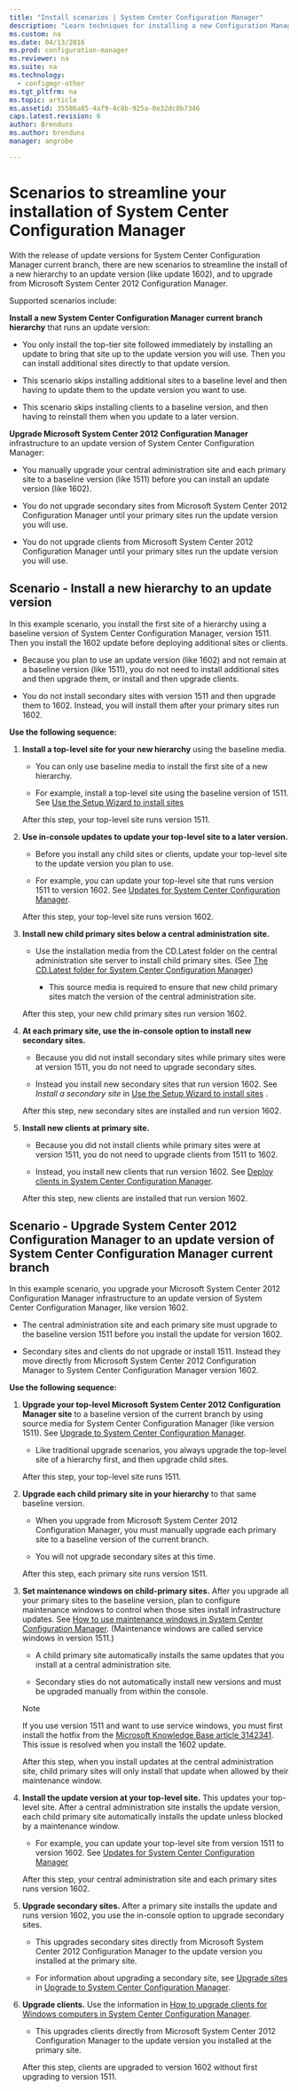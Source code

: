 ```yaml
---
title: "Install scenarios | System Center Configuration Manager"
description: "Learn techniques for installing a new Configuration Manager hierarchy when you are updating or upgrading." 
ms.custom: na
ms.date: 04/13/2016
ms.prod: configuration-manager
ms.reviewer: na
ms.suite: na
ms.technology:
  - configmgr-other
ms.tgt_pltfrm: na
ms.topic: article
ms.assetid: 35586a85-4af9-4c8b-925a-0e32dc8b7346
caps.latest.revision: 6
author: Brendunsms.author: brendunsmanager: angrobe

---
```

# Scenarios to streamline your installation of System Center Configuration Manager
With the release of update versions for System Center Configuration Manager current branch, there are new scenarios to streamline the install of a new hierarchy to an update version (like update 1602), and to upgrade from Microsoft System Center 2012 Configuration Manager.  

Supported scenarios include:  

**Install a new System Center Configuration Manager current branch hierarchy** that runs an update version:  

-   You only install the top-tier site followed immediately by installing an update to bring that site up to the update version you will use. Then you can install additional sites directly to that update version.  

-   This scenario skips installing additional sites to a baseline level and then having to update them to the update version you want to use.  

-   This scenario skips installing clients to a baseline version, and then having to reinstall them when you update to a later version.  

**Upgrade Microsoft System Center 2012 Configuration Manager** infrastructure to an update version of System Center Configuration Manager:  

-   You manually upgrade your central administration site and each primary site to a baseline version (like 1511) before you can install an update version (like 1602).  

-   You do not upgrade secondary sites from Microsoft System Center 2012 Configuration Manager until your primary sites run the update version you will use.  

-   You do not upgrade clients from Microsoft System Center 2012 Configuration Manager until your primary sites run the update version you will use.  

## Scenario - Install a new hierarchy to an update version  
In this example scenario, you install the first site of a hierarchy using a baseline version of System Center Configuration Manager, version 1511. Then you install the 1602 update before deploying additional sites or clients.  

-   Because you plan to use an update version (like 1602) and not remain at a baseline version (like 1511), you do not need to install additional sites and then upgrade them, or install and then upgrade clients.  

-   You do not install secondary sites with version 1511 and then upgrade them to 1602. Instead, you will install them after your primary sites run 1602.  

**Use the following sequence:**  

1.  **Install a top-level site for your new hierarchy** using the baseline media.  

    -   You can only use baseline media to install the first site of a new hierarchy.  

    -   For example, install a top-level site using the baseline version of 1511. See [Use the Setup Wizard to install sites](/sccm/core/servers/deploy/isntall/use-the-setup-wizard-to-install-sites)  

    After this step, your top-level site runs version 1511.  

2.  **Use in-console updates to update your top-level site to a later version.**  

    -   Before you install any child sites or clients, update your top-level site to the update version you plan to use.  

    -   For example, you can update your top-level site that runs version 1511 to version 1602. See [Updates for System Center Configuration Manager](../../../../core/servers/manage/updates.md).  

    After this step, your top-level site runs version 1602.  

3.  **Install new child primary sites below a central administration site.**  

    -   Use the installation media from the CD.Latest folder on the central administration site server to install child primary sites.  (See [The CD.Latest folder for System Center Configuration Manager](../../../../core/servers/manage/the-cd.latest-folder.md))  

        -   This source media is required to ensure that new child primary sites match the version of the central administration site.  

    After this step, your new child primary sites run version 1602.  

4.  **At each primary site, use the in-console option to install new secondary sites.**  

    -   Because you did not install secondary sites while primary sites were at version 1511, you do not need to upgrade secondary sites.  

    -   Instead you install new secondary sites that run version 1602. See *Install a secondary site* in [Use the Setup Wizard to install sites](/sccm/core/servers/deploy/isntall/use-the-setup-wizard-to-install-sites)  .  

    After this step, new secondary sites are installed and run version 1602.  

5.  **Install new clients at primary site.**  

    -   Because you did not install clients while primary sites were at version 1511, you do not need to upgrade clients from 1511 to 1602.  

    -   Instead, you install new clients that run version 1602. See [Deploy clients in System Center Configuration Manager](../../../../core/clients/deploy/deploy-clients.md).  

    After this step, new clients are installed that run version 1602.  

## Scenario - Upgrade System Center 2012 Configuration Manager to an update version of System Center Configuration Manager current branch  
In this example scenario, you upgrade your Microsoft System Center 2012 Configuration Manager infrastructure to an update version of System Center Configuration Manager, like version 1602.  

-   The central administration site and each primary site must upgrade to the baseline version 1511 before you install the update for version 1602.  

-   Secondary sites and clients do not upgrade or install 1511. Instead they move directly from Microsoft System Center 2012 Configuration Manager to System Center Configuration Manager version 1602.  

**Use the following sequence:**  

1.  **Upgrade your top-level Microsoft System Center 2012 Configuration Manager site** to a baseline version of the current branch by using source media for System Center Configuration Manager (like version 1511). See [Upgrade to System Center Configuration Manager](../../../../core/servers/deploy/install/upgrade-to-configuration-manager.md).  

    -   Like traditional upgrade scenarios, you always upgrade the top-level site of a hierarchy first, and then upgrade child sites.  

    After this step, your top-level site runs 1511.  

2.  **Upgrade each child primary site in your hierarchy** to that same baseline version.  

    -   When you upgrade from Microsoft System Center 2012 Configuration Manager, you must manually upgrade each primary site to a baseline version of the current branch.  

    -   You will not upgrade secondary sites at this time.  

    After this step, each primary site runs version 1511.  

3.  **Set maintenance windows on child-primary sites.** After you upgrade all your primary sites to the baseline version, plan to configure maintenance windows  to control when those sites install infrastructure updates. See [How to use maintenance windows in System Center Configuration Manager](../../../../core/clients/manage/collections/use-maintenance-windows.md).  (Maintenance windows are called service windows in version 1511.)  

    -   A child primary site automatically installs the same updates that you install at a central administration site.  

    -   Secondary sties do not automatically install new versions and must be upgraded manually from within the console.  

    > [!NOTE]  
    >  If you use version 1511 and want to use service windows, you must first install the hotfix from the [Microsoft Knowledge Base article 3142341](http://support.microsoft.com/kb/3142341). This issue is resolved when you install the 1602 update.  

    After this step, when you install updates at the central administration site, child primary sites will only install that update when allowed by their maintenance window.  

4.  **Install the update version at your top-level site.** This updates your top-level site. After a central administration site installs the update version, each child primary site automatically installs the update unless blocked by a maintenance window.  

    -   For example, you can update your top-level site from version 1511 to version 1602. See [Updates for System Center Configuration Manager](../../../../core/servers/manage/updates.md)  

    After this step, your central administration site and each primary sites runs version 1602.  

5.  **Upgrade secondary sites.** After a primary site installs the update and runs version 1602, you use the in-console option to upgrade secondary sites.  

    -   This upgrades secondary sites directly from Microsoft System Center 2012 Configuration Manager to the update version you installed at the primary site.  

    -   For information about upgrading a secondary site, see [Upgrade sites](../../../../core/servers/deploy/install/upgrade-to-configuration-manager.md#bkmk_upgrade) in [Upgrade to System Center Configuration Manager](../../../../core/servers/deploy/install/upgrade-to-configuration-manager.md).  

6.  **Upgrade clients.** Use the information in [How to upgrade clients for Windows computers in System Center Configuration Manager](../../../../core/clients/manage/upgrade/upgrade-clients-for-windows-computers.md).  

    -   This upgrades clients directly from Microsoft System Center 2012 Configuration Manager to the update version you installed at the primary site.  

    After this step, clients are upgraded to version 1602 without first upgrading to version 1511.
